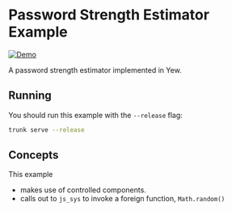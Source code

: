# Password Strength Estimator Example

[![Demo](https://img.shields.io/website?label=demo&url=https%3A%2F%2Fexamples.yew.rs%2Fpassword_strength)](https://examples.yew.rs/password_strength)

A password strength estimator implemented in Yew.

## Running

You should run this example with the `--release` flag:

```bash
trunk serve --release
```

## Concepts

This example

* makes use of controlled components.
* calls out to `js_sys` to invoke a foreign function, `Math.random()`
